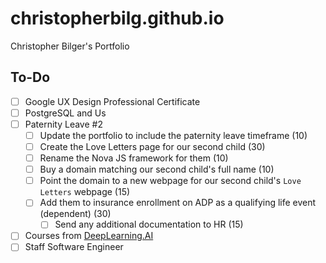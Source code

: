 # christopherbilg.github.io

Christopher Bilger's Portfolio

## To-Do

- [ ] Google UX Design Professional Certificate
- [ ] PostgreSQL and Us
- [ ] Paternity Leave #2
  - [ ] Update the portfolio to include the paternity leave timeframe (10)
  - [ ] Create the Love Letters page for our second child (30)
  - [ ] Rename the Nova JS framework for them (10)
  - [ ] Buy a domain matching our second child's full name (10)
  - [ ] Point the domain to a new webpage for our second child's `Love Letters` webpage (15)
  - [ ] Add them to insurance enrollment on ADP as a qualifying life event (dependent) (30)
    - [ ] Send any additional documentation to HR (15)
- [ ] Courses from [DeepLearning.AI](https://www.deeplearning.ai/)
- [ ] Staff Software Engineer
